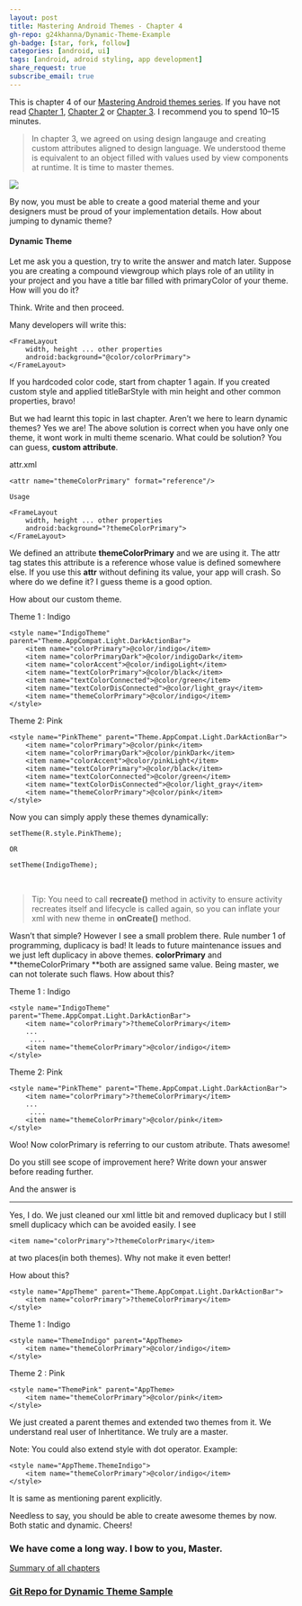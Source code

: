 ```yaml
---
layout: post
title: Mastering Android Themes - Chapter 4
gh-repo: g24khanna/Dynamic-Theme-Example
gh-badge: [star, fork, follow]
categories: [android, ui]
tags: [android, adroid styling, app development]
share_request: true
subscribe_email: true
---
```


This is chapter 4 of our [Mastering Android themes series](/blogs/android/mastering-android-themes). If you have not read
[Chapter 1](/blogs/android/ui/mastering-android-themes-chapter-1),
[Chapter 2](/blogs/android/ui/mastering-android-themes-chapter-2)
or [Chapter 3](/blogs/android/ui/mastering-android-themes-chapter-3).
I recommend you to spend 10–15 minutes.

> In chapter 3, we agreed on using design langauge and creating custom attributes
> aligned to design language. We understood theme is equivalent to an object
filled with values used by view components at runtime. It is time to master
themes.

![](https://cdn-images-1.medium.com/max/1600/1*Qjptdilv42CsLCrnoO_YaA.gif)

By now, you must be able to create a good material theme and your designers must
be proud of your implementation details. How about jumping to dynamic theme?

#### Dynamic Theme

Let me ask you a question, try to write the answer and match later. Suppose you
are creating a compound viewgroup which plays role of an utility in your project
and you have a title bar filled with primaryColor of your theme. How will you do
it?

Think. Write and then proceed.

Many developers will write this:

```
<FrameLayout 
    width, height ... other properties
    android:background="@color/colorPrimary">
</FrameLayout>
```

If you hardcoded color code, start from chapter 1 again. If you created custom
style and applied titleBarStyle with min height and other common properties,
bravo!

But we had learnt this topic in last chapter. Aren’t we here to learn dynamic
themes? Yes we are! The above solution is correct when you have only one theme,
it wont work in multi theme scenario. What could be solution? You can guess,
**custom attribute**.

attr.xml
```
<attr name="themeColorPrimary" format="reference"/>

Usage

<FrameLayout
    width, height ... other properties
    android:background="?themeColorPrimary">
</FrameLayout>
```

We defined an attribute **themeColorPrimary** and we are using it. The attr tag
states this attribute is a reference whose value is defined somewhere else. If
you use this **attr** without defining its value, your app will crash. So where
do we define it? I guess theme is a good option.

How about our custom theme.

Theme 1 : Indigo
```
<style name="IndigoTheme" parent="Theme.AppCompat.Light.DarkActionBar">
    <item name="colorPrimary">@color/indigo</item>
    <item name="colorPrimaryDark">@color/indigoDark</item>
    <item name="colorAccent">@color/indigoLight</item>
    <item name="textColorPrimary">@color/black</item>
    <item name="textColorConnected">@color/green</item>
    <item name="textColorDisConnected">@color/light_gray</item>    
    <item name="themeColorPrimary">@color/indigo</item>
</style>
```

Theme 2: Pink
```
<style name="PinkTheme" parent="Theme.AppCompat.Light.DarkActionBar">
    <item name="colorPrimary">@color/pink</item>
    <item name="colorPrimaryDark">@color/pinkDark</item>
    <item name="colorAccent">@color/pinkLight</item>
    <item name="textColorPrimary">@color/black</item>
    <item name="textColorConnected">@color/green</item>
    <item name="textColorDisConnected">@color/light_gray</item>    
    <item name="themeColorPrimary">@color/pink</item>
</style>
```
Now you can simply apply these themes dynamically:

```
setTheme(R.style.PinkTheme);

OR

setTheme(IndigoTheme);
```
<br/>

> Tip: You need to call **recreate()** method in activity to ensure activity
> recreates itself and lifecycle is called again, so you can inflate your xml with
new theme in **onCreate()** method.

Wasn’t that simple? However I see a small problem there. Rule number 1 of
programming, duplicacy is bad! It leads to future maintenance issues and we just
left duplicacy in above themes. **colorPrimary** and **themeColorPrimary **both
are assigned same value. Being master, we can not tolerate such flaws. How about
this?

Theme 1 : Indigo
```
<style name="IndigoTheme" parent="Theme.AppCompat.Light.DarkActionBar">
    <item name="colorPrimary">?themeColorPrimary</item>
    ...
     ....
    <item name="themeColorPrimary">@color/indigo</item>
</style>
```

Theme 2: Pink
```
<style name="PinkTheme" parent="Theme.AppCompat.Light.DarkActionBar">
    <item name="colorPrimary">?themeColorPrimary</item>
    ...
     ....
    <item name="themeColorPrimary">@color/pink</item>
</style>
```
Woo! Now colorPrimary is referring to our custom atribute. Thats awesome!

Do you still see scope of improvement here? Write down your answer before
reading further.

And the answer is

*****

Yes, I do. We just cleaned our xml little bit and removed duplicacy but I still
smell duplicacy which can be avoided easily. I see

```
<item name="colorPrimary">?themeColorPrimary</item>
```

at two places(in both themes). Why not make it even better!

How about this?
```
<style name="AppTheme" parent="Theme.AppCompat.Light.DarkActionBar">
    <item name="colorPrimary">?themeColorPrimary</item>
</style>
```

Theme 1 : Indigo
```
<style name="ThemeIndigo" parent="AppTheme>
    <item name="themeColorPrimary">@color/indigo</item>
</style>
```

Theme 2 : Pink
```
<style name="ThemePink" parent="AppTheme>
    <item name="themeColorPrimary">@color/pink</item>
</style>
```

We just created a parent themes and extended two themes from it. We understand
real user of Inhertitance. We truly are a master.

Note: You could also extend style with dot operator. Example:
```
<style name="AppTheme.ThemeIndigo">
    <item name="themeColorPrimary">@color/indigo</item>
</style>
```

It is same as mentioning parent explicitly.

Needless to say, you should be able to create awesome themes by now. Both static
and dynamic. Cheers!

### We have come a long way. I bow to you, Master.

[Summary of all chapters](/blogs/android/ui/mastering-android-themes-summary)


### [Git Repo for Dynamic Theme Sample](https://github.com/g24khanna/Dynamic-Theme-Example.git)